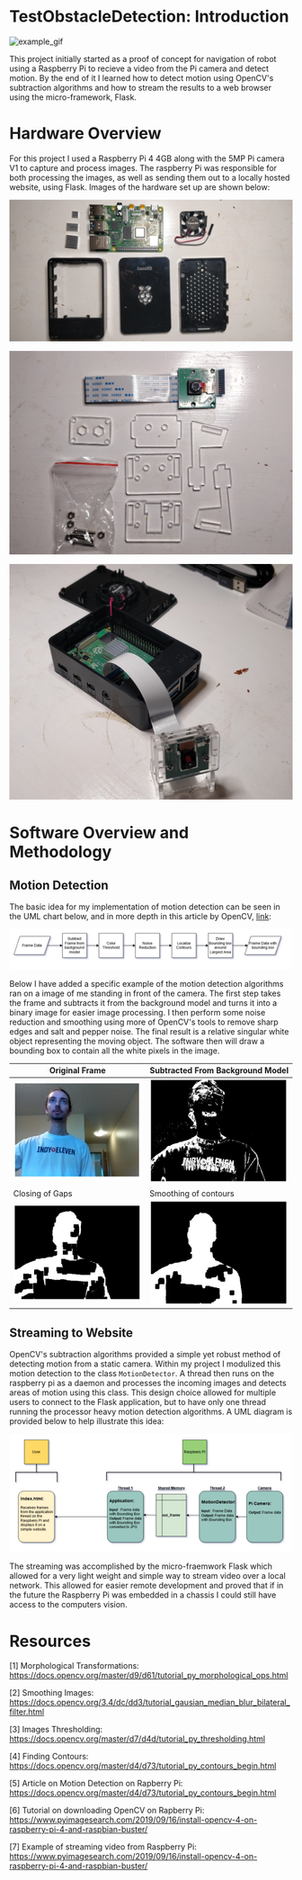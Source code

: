 # TestObstacleDetection: Introduction
![example_gif](Docs/motion_detection_example.gif)

This project initially started as a proof of concept for navigation of robot using a Raspberry Pi to recieve a video from the Pi camera and detect motion. By the end of it I learned how to detect motion using OpenCV's subtraction algorithms and how to stream the results to a web browser using the micro-framework, Flask.

# Hardware Overview
For this project I used a Raspberry Pi 4 4GB along with the 5MP Pi camera V1 to capture and process images. The raspberry Pi was responsible for both processing the images, as well as sending them out to a locally hosted website, using Flask. Images of the hardware set up are shown below: 

![ras_pi_setup](Docs/case_picture.jpg)


![ras_pi_camera_setup](Docs/camera_picture.jpg)


![complete_setup](Docs/final_setup.jpg)

# Software Overview and Methodology

## Motion Detection
The basic idea for my implementation of motion detection can be seen in the UML chart below, and in more depth in this article by OpenCV, [link](https://opencv-python-tutroals.readthedocs.io/en/latest/py_tutorials/py_video/py_bg_subtraction/py_bg_subtraction.html#):

![image_processing_uml](Docs/image_processing_uml.jpg)

Below I have added a specific example of the motion detection algorithms ran on a image of me standing in front of the camera. The first step takes the frame and subtracts it from the background model and turns it into a binary image for easier image processing. I then perform some noise reduction and smoothing using more of OpenCV's tools to remove sharp edges and salt and pepper noise. The final result is a relative singular white object representing the moving object. The software then will draw a bounding box to contain all the white pixels in the image. 

|Original Frame|Subtracted From Background Model|
|--|--|
![original_image](Docs/original_frame.PNG) | ![subtraction_image](Docs/apply_background_model_subtraction.PNG) |
|Closing of Gaps|Smoothing of contours|
![original_image](Docs/morph_close_image.PNG) | ![original_image](Docs/median_blur_snapshot.PNG) 

## Streaming to Website
OpenCV's subtraction algorithms provided a simple yet robust method of detecting motion from a static camera. Within my project I modulized this motion detection to the class `MotionDetector`. A thread then runs on the raspberry pi as a daemon and processes the incoming images and detects areas of motion using this class. This design choice allowed for multiple users to connect to the Flask application, but to have only one thread running the processor heavy motion detection algorithms. A UML diagram is provided below to help illustrate this idea:

![multi_thread_uml](Docs/data_flow.jpg)

The streaming was accomplished by the micro-fraemwork Flask which allowed for a very light weight and simple way to stream video over a local network. This allowed for easier remote development and proved that if in the future the Raspberry Pi was embedded in a chassis I could still have access to the computers vision. 

# Resources

[1] Morphological Transformations: https://docs.opencv.org/master/d9/d61/tutorial_py_morphological_ops.html

[2] Smoothing Images: https://docs.opencv.org/3.4/dc/dd3/tutorial_gausian_median_blur_bilateral_filter.html

[3] Images Thresholding: https://docs.opencv.org/master/d7/d4d/tutorial_py_thresholding.html

[4] Finding Contours: https://docs.opencv.org/master/d4/d73/tutorial_py_contours_begin.html

[5] Article on Motion Detection on Rapberry Pi: https://docs.opencv.org/master/d4/d73/tutorial_py_contours_begin.html

[6] Tutorial on downloading OpenCV on Rapberry Pi: https://www.pyimagesearch.com/2019/09/16/install-opencv-4-on-raspberry-pi-4-and-raspbian-buster/

[7] Example of streaming video from Raspberry Pi: https://www.pyimagesearch.com/2019/09/16/install-opencv-4-on-raspberry-pi-4-and-raspbian-buster/

